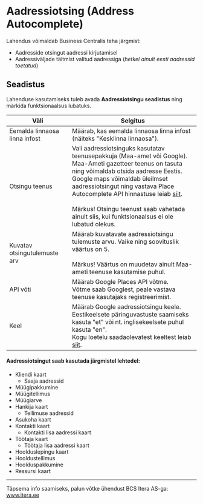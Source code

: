 # Aadressiotsing (Address Autocomplete)
Lahendus võimaldab Business Centralis teha järgmist: 
- Aadresside otsingut aadressi kirjutamisel 
- Aadressiväljade täitmist valitud aadressiga (_hetkel ainult eesti aadressid toetatud_)


## Seadistus
Lahenduse kasutamiseks tuleb avada **Aadressiotsingu seadistus** ning märkida funktsionaalsus lubatuks.
  
  
|Väli|Selgitus|
|---|---| 
| Eemalda linnaosa linna infost | Määrab, kas eemalda linnaosa linna infost (näiteks "Kesklinna linnaosa"). |
| Otsingu teenus | Vali aadressiotsinguks kasutatav teenusepakkuja (Maa-amet või Google).<br>Maa-Ameti gazetteer teenus on tasuta ning võimaldab otsida aadresse Eestis.<br>Google maps võimaldab üleilmset aadressiotsingut ning vastava Place Autocomplete API hinnastuse leiab <a href="https://mapsplatform.google.com/pricing/" target="_blank">siit</a>.<br><br>Märkus! Otsingu teenust saab vahetada ainult siis, kui funktsionaalsus ei ole lubatud olekus. |
| Kuvatav otsingutulemuste arv | Määrab kuvatavate aadressiotsingu tulemuste arvu. Vaike ning soovituslik väärtus on 5. <br><br>Märkus! Väärtus on muudetav ainult Maa-ameti teenuse kasutamise puhul. |
| API võti | Määrab Google Places API võtme.<br>Võtme saab Googlest, peale vastava teenuse kasutajaks registreerimist. |
| Keel | Määrab Google aadressiotsingu keele. Eestikeelsete päringuvastuste saamiseks kasuta "et" või nt. inglisekeelsete puhul kasuta "en".<br>Kogu loetelu saadaolevatest keeltest leiab <a href="https://developers.google.com/maps/faq#languagesupport" target="_blank"> siit</a>.|
  
  
#### Aadressiotsingut saab kasutada järgmistel lehtedel:
- Kliendi kaart
  - Saaja aadressid
- Müügipakkumine
- Müügitellimus
- Müügiarve
- Hankija kaart
  - Tellimuse aadressid
- Asukoha kaart
- Kontakti kaart
  - Kontakti lisa aadressi kaart
- Töötaja kaart
  - Töötaja lisa aadressi kaart 
- Hoolduslepingu kaart
- Hooldustellimus
- Hoolduspakkumine
- Ressursi kaart
  
  
---

Täpsema info saamiseks, palun võtke ühendust BCS Itera AS-ga:
<a href="https://www.itera.ee/" target="_blank">www.itera.ee</a>
